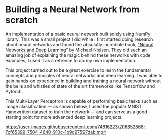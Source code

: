 # Building a Neural Network from scratch

An implementation of a basic neural network built solely using NumPy library. This was a small project I did while I first started doing research about neural networks and found the absolutly incredible book, ["Neural Networks and Deep Learning"](neuralnetworksanddeeplearning.com) by Michael Nielsen. They did such an amazing job of explaining the magic behind these nerworks with code examples, I used it as a refrence to do my own implementation. 

This project turned out to be a great exercise to learn the fundamental concepts and principles of neural networks and deep learning. I was able to gain hands-on experience in building and training a neural network without the bells and whistles of state of the art frameworks like Tensorflow and Pytorch.  

This Multi-Layer Perceptron is capable of performing basic tasks such as image classification — as shown below, I used the popular MNIST Handwritten dataset to train the network — and can serve as a good starting point for more advanced deep learning projects.
 
https://user-images.githubusercontent.com/74816223/206852868-7cf65399-7504-4640-910c-1b9d97597dab.mp4

